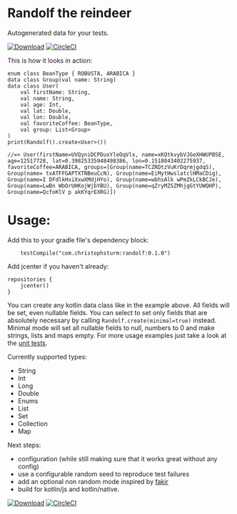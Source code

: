 # Randolf the reindeer
Autogenerated data for your tests.

[![Download](https://api.bintray.com/packages/christophsturm/maven/randolf/images/download.svg)](https://bintray.com/christophsturm/maven/randolf/_latestVersion)
[![CircleCI](https://circleci.com/gh/christophsturm/randolf/tree/master.svg?style=svg)](https://circleci.com/gh/christophsturm/randolf/tree/master)

This is how it looks in action:
```
enum class BeanType { ROBUSTA, ARABICA }
data class Group(val name: String)
data class User(
    val firstName: String,
    val name: String,
    val age: Int,
    val lat: Double,
    val lon: Double,
    val favoriteCoffee: BeanType,
    val group: List<Group>
)
print(Randolf().create<User>())
        
//=> User(firstName=UVQyniDCPDuxYleOqVlx, name=xKQtkvybVJGeXHWUPBSE, age=12517728, lat=0.39825335948498386, lon=0.1518043402275937, favoriteCoffee=ARABICA, groups=[Group(name=TCZRDtzVuKrDqrmjgdqS), Group(name= txATFFGAPTXTNBeuCcN), Group(name=EiMytHwslatclHMaCDig), Group(name=I DFdlkHxiXxwXMdjHYo), Group(name=wbhsAlk wPmZkLCkBCJe), Group(name=LwBn WbOrUHKojWjbYBU), Group(name=qZryMZSZMhjgGtYUWQHP), Group(name=QcfoKlV p akKYqrEXRG)])
```

# Usage:
Add this to your gradle file's dependency block:

```
    testCompile("com.christophsturm:randolf:0.1.0")
```

Add jcenter if you haven't already:

```
repositories {
    jcenter()
}
```

You can create any kotlin data class like in the example above. All fields will be set, even nullable fields.
You can select to set only fields that are absolutely necessary by calling `Randolf.create(minimal=true)` instead.
Minimal mode will set all nullable fields to null, numbers to 0 and make strings, lists and maps empty.
For more usage examples just take a look at the [unit tests](src/test/kotlin/randolf/RandolfTest.kt).


Currently supported types:
* String
* Int
* Long
* Double
* Enums
* List
* Set
* Collection
* Map

Next steps:
* configuration (while still making sure that it works great without any config)
* use a configurable random seed to reproduce test failures 
* add an optional non random mode inspired by [fakir](https://github.com/dmcg/fakir)
* build for kotlin/js and kotlin/native. 

[![Download](https://api.bintray.com/packages/christophsturm/maven/randolf/images/download.svg)](https://bintray.com/christophsturm/maven/randolf/_latestVersion)
[![CircleCI](https://circleci.com/gh/christophsturm/randolf/tree/master.svg?style=svg)](https://circleci.com/gh/christophsturm/randolf/tree/master)